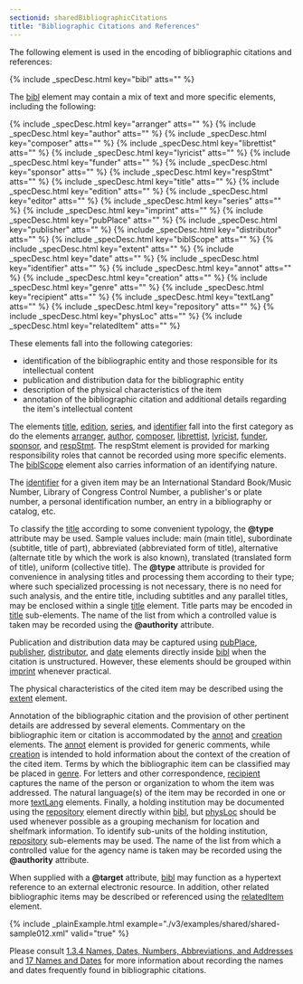 ```yaml
---
sectionid: sharedBibliographicCitations
title: "Bibliographic Citations and References"
---
```




The following element is used in the encoding of bibliographic citations and
references:



{% include _specDesc.html key="bibl" atts="" %}



The <a class="link_odd_elementSpec" href="/v3/elements/bibl">bibl</a> element may contain a mix of text and more specific
elements, including the following:



{% include _specDesc.html key="arranger" atts="" %}
{% include _specDesc.html key="author" atts="" %}
{% include _specDesc.html key="composer" atts="" %}
{% include _specDesc.html key="librettist" atts="" %}
{% include _specDesc.html key="lyricist" atts="" %}
{% include _specDesc.html key="funder" atts="" %}
{% include _specDesc.html key="sponsor" atts="" %}
{% include _specDesc.html key="respStmt" atts="" %}
{% include _specDesc.html key="title" atts="" %}
{% include _specDesc.html key="edition" atts="" %}
{% include _specDesc.html key="editor" atts="" %}
{% include _specDesc.html key="series" atts="" %}
{% include _specDesc.html key="imprint" atts="" %}
{% include _specDesc.html key="pubPlace" atts="" %}
{% include _specDesc.html key="publisher" atts="" %}
{% include _specDesc.html key="distributor" atts="" %}
{% include _specDesc.html key="biblScope" atts="" %}
{% include _specDesc.html key="extent" atts="" %}
{% include _specDesc.html key="date" atts="" %}
{% include _specDesc.html key="identifier" atts="" %}
{% include _specDesc.html key="annot" atts="" %}
{% include _specDesc.html key="creation" atts="" %}
{% include _specDesc.html key="genre" atts="" %}
{% include _specDesc.html key="recipient" atts="" %}
{% include _specDesc.html key="textLang" atts="" %}
{% include _specDesc.html key="repository" atts="" %}
{% include _specDesc.html key="physLoc" atts="" %}
{% include _specDesc.html key="relatedItem" atts="" %}



These elements fall into the following categories: 
- identification of the bibliographic entity and those responsible for its
intellectual content
- publication and distribution data for the bibliographic entity
- description of the physical characteristics of the item
- annotation of the bibliographic citation and additional details regarding the item's
intellectual content



The elements 
<a class="link_odd_elementSpec" href="/v3/elements/title">title</a>, 
<a class="link_odd_elementSpec" href="/v3/elements/edition">edition</a>, 
<a class="link_odd_elementSpec" href="/v3/elements/series">series</a>, and 
<a class="link_odd_elementSpec" href="/v3/elements/identifier">identifier</a> fall into the first category as do the
elements 
<a class="link_odd_elementSpec" href="/v3/elements/arranger">arranger</a>, 
<a class="link_odd_elementSpec" href="/v3/elements/author">author</a>, 
<a class="link_odd_elementSpec" href="/v3/elements/composer">composer</a>, 
<a class="link_odd_elementSpec" href="/v3/elements/librettist">librettist</a>, 
<a class="link_odd_elementSpec" href="/v3/elements/lyricist">lyricist</a>, 
<a class="link_odd_elementSpec" href="/v3/elements/funder">funder</a>, 
<a class="link_odd_elementSpec" href="/v3/elements/sponsor">sponsor</a>, and 
<a class="link_odd_elementSpec" href="/v3/elements/respStmt">respStmt</a>. The respStmt element is provided for marking responsibility roles that
cannot be recorded using more specific elements. The 
<a class="link_odd_elementSpec" href="/v3/elements/biblScope">biblScope</a> element
also carries information of an identifying nature.

The 
<a class="link_odd_elementSpec" href="/v3/elements/identifier">identifier</a> for a given item may be an International Standard
Book/Music Number, Library of Congress Control Number, a publisher's or plate number,
a
personal identification number, an entry in a bibliography or catalog, etc.

To classify the 
<a class="link_odd_elementSpec" href="/v3/elements/title">title</a> according to some convenient typology, the
**@type** attribute may be used. Sample values include: main (main title),
subordinate (subtitle, title of part), abbreviated (abbreviated form of title), alternative
(alternate title by which the work is also known), translated (translated form of
title),
uniform (collective title). The **@type** attribute is provided for convenience in
analysing titles and processing them according to their type; where such specialized
processing is not necessary, there is no need for such analysis, and the entire title,
including subtitles and any parallel titles, may be enclosed within a single 
<a class="link_odd_elementSpec" href="/v3/elements/title">title</a> element. Title parts may be encoded in 
<a class="link_odd_elementSpec" href="/v3/elements/title">title</a>
sub-elements. The name of the list from which a controlled value is taken may be recorded
using the **@authority** attribute.

Publication and distribution data may be captured using 
<a class="link_odd_elementSpec" href="/v3/elements/pubPlace">pubPlace</a>, 
<a class="link_odd_elementSpec" href="/v3/elements/publisher">publisher</a>, 
<a class="link_odd_elementSpec" href="/v3/elements/distributor">distributor</a>, and 
<a class="link_odd_elementSpec" href="/v3/elements/date">date</a> elements directly inside 
<a class="link_odd_elementSpec" href="/v3/elements/bibl">bibl</a> when the citation is
unstructured. However, these elements should be grouped within 
<a class="link_odd_elementSpec" href="/v3/elements/imprint">imprint</a>
whenever practical.

The physical characteristics of the cited item may be described using the 
<a class="link_odd_elementSpec" href="/v3/elements/extent">extent</a> element.

Annotation of the bibliographic citation and the provision of other pertinent details
are
addressed by several elements. Commentary on the bibliographic item or citation is
accommodated by the 
<a class="link_odd_elementSpec" href="/v3/elements/annot">annot</a> and 
<a class="link_odd_elementSpec" href="/v3/elements/creation">creation</a> elements.
The 
<a class="link_odd_elementSpec" href="/v3/elements/annot">annot</a> element is provided for generic comments, while 
<a class="link_odd_elementSpec" href="/v3/elements/creation">creation</a> is intended to hold information about the context of the
creation of the cited item. Terms by which the bibliographic item can be classified
may be
placed in 
<a class="link_odd_elementSpec" href="/v3/elements/genre">genre</a>. For letters and other correspondence, 
<a class="link_odd_elementSpec" href="/v3/elements/recipient">recipient</a> captures the name of the person or organization to whom the
item was addressed. The natural language(s) of the item may be recorded in one or
more 
<a class="link_odd_elementSpec" href="/v3/elements/textLang">textLang</a> elements. Finally, a holding institution may be documented
using the 
<a class="link_odd_elementSpec" href="/v3/elements/repository">repository</a> element directly within 
<a class="link_odd_elementSpec" href="/v3/elements/bibl">bibl</a>, but 
<a class="link_odd_elementSpec" href="/v3/elements/physLoc">physLoc</a> should be used whenever possible as a
grouping mechanism for location and shelfmark information. To identify sub-units of
the
holding institution, 
<a class="link_odd_elementSpec" href="/v3/elements/repository">repository</a> sub-elements may be used. The name of
the list from which a controlled value for the agency name is taken may be recorded
using
the **@authority** attribute.

When supplied with a **@target** attribute, 
<a class="link_odd_elementSpec" href="/v3/elements/bibl">bibl</a> may function
as a hypertext reference to an external electronic resource. In addition, other related
bibliographic items may be described or referenced using the 
<a class="link_odd_elementSpec" href="/v3/elements/relatedItem">relatedItem</a> element.

{% include _plainExample.html example="./v3/examples/shared/shared-sample012.xml" valid="true" %}

Please consult 
<a class="link_ptr" title="Names, Dates, Numbers, Abbreviations, and Addresses" href="/v3/guidelines/shared#sharedNamesNumbersDates">1.3.4 Names, Dates, Numbers, Abbreviations, and Addresses</a> and 
<a class="link_ptr" title="Names and Dates" href="/v3/guidelines/namesDates">17 Names and Dates</a> for
more information about recording the names and dates frequently found in bibliographic
citations.

